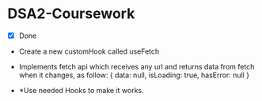 # DSA2-Coursework

- [x] Done

- Create a new customHook called useFetch
- Implements fetch api which receives any url and returns data from fetch when it changes, as follow:
  {
  data: null,
  isLoading: true,
  hasError: null
  }

- *Use needed Hooks to make it works.